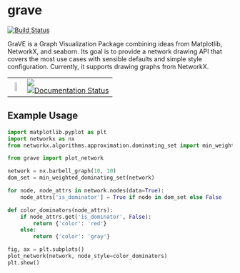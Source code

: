 # grave

[![Build Status](https://travis-ci.org/networkx/grave.svg?branch=master)](https://travis-ci.org/networkx/grave)

GraVE is a Graph Visualization Package combining ideas from
Matplotlib, NetworkX, and seaborn. Its goal is to provide a
network drawing API that covers the most use cases with sensible
defaults and simple style configuration. Currently, it supports
drawing graphs from NetworkX.

<div align="center">
    <table border="0">
        <tr>
            <td align="center"><img src="https://github.com/networkx/grave/raw/master/doc/default.png" width=50%><br></td>
            <td>
                <img src="https://travis-ci.org/networkx/grave.svg?branch=master)](https://travis-ci.org/networkx/grave"><br>
                <a href='http://grave.readthedocs.io/en/latest/?badge=latest'>
                    <img src='http://readthedocs.org/projects/grave/badge/?version=latest' alt='Documentation Status' />
                </a>   
            </td>
        </tr>
    </table>
</div>

## Example Usage

```python
import matplotlib.pyplot as plt
import networkx as nx
from networkx.algorithms.approximation.dominating_set import min_weighted_dominating_set

from grave import plot_network

network = nx.barbell_graph(10, 10)
dom_set = min_weighted_dominating_set(network)

for node, node_attrs in network.nodes(data=True):
    node_attrs['is_dominator'] = True if node in dom_set else False

def color_dominators(node_attrs):
    if node_attrs.get('is_dominator', False):
        return {'color': 'red'}
    else:
        return {'color': 'gray'}

fig, ax = plt.subplots()
plot_network(network, node_style=color_dominators)
plt.show()

```
